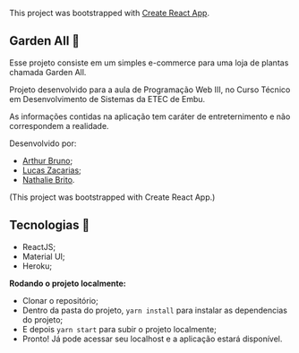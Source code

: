 This project was bootstrapped with [Create React App](https://github.com/facebook/create-react-app).

## Garden All :herb:

Esse projeto consiste em um simples e-commerce para uma loja de plantas chamada Garden All. 

Projeto desenvolvido para a aula de Programação Web III, no Curso Técnico em Desenvolvimento de Sistemas da ETEC de Embu.

As informações contidas na aplicação tem caráter de entreternimento e não correspondem a realidade.

Desenvolvido por:
  - [Arthur Bruno](https://github.com/arthurBruno "GitHub do Arthur");
  - [Lucas Zacarias](https://github.com/ZackLucas "GitHub do Lucas");
  - [Nathalie Brito](https://github.com/nathaliebs "GitHub da Nathalie").

(This project was bootstrapped with Create React App.)


## Tecnologias 🤖 
 - ReactJS;
 - Material UI;
 - Heroku;
 
**Rodando o projeto localmente:**
  - Clonar o repositório;
  - Dentro da pasta do projeto, `yarn install` para instalar as dependencias do projeto;
  - E depois `yarn start` para subir o projeto localmente;
  - Pronto! Já pode acessar seu localhost e a aplicação estará disponível.
